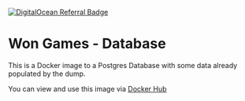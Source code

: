 [![DigitalOcean Referral Badge](https://web-platforms.sfo2.digitaloceanspaces.com/WWW/Badge%203.svg)](https://www.digitalocean.com/?refcode=4c3eee0af56f&utm_campaign=Referral_Invite&utm_medium=Referral_Program&utm_source=badge)

# Won Games - Database

This is a Docker image to a Postgres Database with some data already populated by the dump. 

You can view and use this image via [Docker Hub](https://hub.docker.com/repository/docker/morpa/wongames_database)
